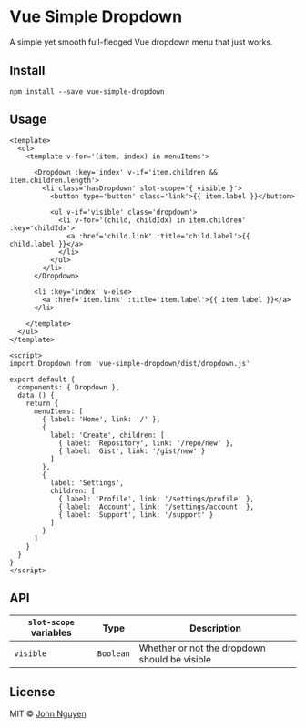 # Vue Simple Dropdown

A simple yet smooth full-fledged Vue dropdown menu that just works.

## Install

```
npm install --save vue-simple-dropdown
```

## Usage

```
<template>
  <ul>
    <template v-for='(item, index) in menuItems'>

      <Dropdown :key='index' v-if='item.children && item.children.length'>
        <li class='hasDropdown' slot-scope='{ visible }'>
          <button type='button' class='link'>{{ item.label }}</button>

          <ul v-if='visible' class='dropdown'>
            <li v-for='(child, childIdx) in item.children' :key='childIdx'>
              <a :href='child.link' :title='child.label'>{{ child.label }}</a>
            </li>
          </ul>
        </li>
      </Dropdown>

      <li :key='index' v-else>
        <a :href='item.link' :title='item.label'>{{ item.label }}</a>
      </li>

    </template>
  </ul>
</template>

<script>
import Dropdown from 'vue-simple-dropdown/dist/dropdown.js'

export default {
  components: { Dropdown },
  data () {
    return {
      menuItems: [
        { label: 'Home', link: '/' },
        {
          label: 'Create', children: [
            { label: 'Repository', link: '/repo/new' },
            { label: 'Gist', link: '/gist/new' }
          ]
        },
        {
          label: 'Settings',
          children: [
            { label: 'Profile', link: '/settings/profile' },
            { label: 'Account', link: '/settings/account' },
            { label: 'Support', link: '/support' }
          ]
        }
      ]
    }
  }
}
</script>
```

## API

| `slot-scope` variables | Type | Description |
| - | - | - |
| `visible` | `Boolean` | Whether or not the dropdown should be visible |


## License

MIT &copy; [John Nguyen](http://jnguyen.me/)
